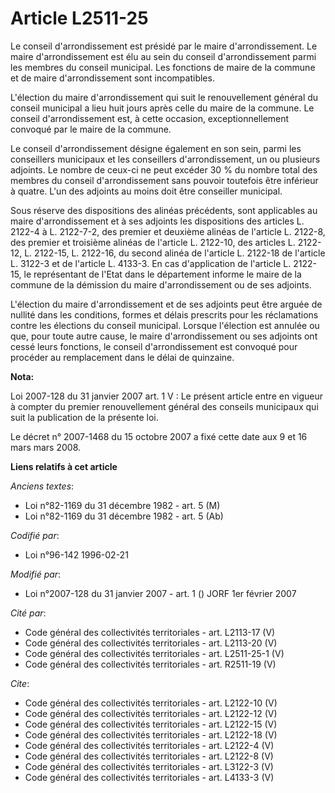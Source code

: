 # Article L2511-25

Le conseil d'arrondissement est présidé par le maire d'arrondissement. Le maire d'arrondissement est élu au sein du conseil
d'arrondissement parmi les membres du conseil municipal. Les fonctions de maire de la commune et de maire d'arrondissement
sont incompatibles. 

L'élection du maire d'arrondissement qui suit le renouvellement général du conseil municipal a lieu huit jours après celle du
maire de la commune. Le conseil d'arrondissement est, à cette occasion, exceptionnellement convoqué par le maire de la
commune. 

Le conseil d'arrondissement désigne également en son sein, parmi les conseillers municipaux et les conseillers
d'arrondissement, un ou plusieurs adjoints. Le nombre de ceux-ci ne peut excéder 30 % du nombre total des membres du conseil
d'arrondissement sans pouvoir toutefois être inférieur à quatre. L'un des adjoints au moins doit être conseiller municipal. 

Sous réserve des dispositions des alinéas précédents, sont applicables au maire d'arrondissement et à ses adjoints les
dispositions des articles L. 2122-4 à L. 2122-7-2, des premier et deuxième alinéas de l'article L. 2122-8, des premier et
troisième alinéas de l'article L. 2122-10, des articles L. 2122-12, L. 2122-15, L. 2122-16, du second alinéa de l'article L.
2122-18 de l'article L. 3122-3 et de l'article L. 4133-3. En cas d'application de l'article L. 2122-15, le représentant de
l'Etat dans le département informe le maire de la commune de la démission du maire d'arrondissement ou de ses adjoints. 

L'élection du maire d'arrondissement et de ses adjoints peut être arguée de nullité dans les conditions, formes et délais
prescrits pour les réclamations contre les élections du conseil municipal. Lorsque l'élection est annulée ou que, pour toute
autre cause, le maire d'arrondissement ou ses adjoints ont cessé leurs fonctions, le conseil d'arrondissement est convoqué
pour procéder au remplacement dans le délai de quinzaine.

**Nota:**

Loi 2007-128 du 31 janvier 2007 art. 1 V : Le présent article entre en vigueur à compter du premier renouvellement général
des conseils municipaux qui suit la publication de la présente loi.

Le décret n° 2007-1468 du 15 octobre 2007 a fixé cette date aux 9 et 16 mars mars 2008.

**Liens relatifs à cet article**

_Anciens textes_:

  - Loi n°82-1169 du 31 décembre 1982 - art. 5 (M)
  - Loi n°82-1169 du 31 décembre 1982 - art. 5 (Ab)

_Codifié par_:

  - Loi n°96-142 1996-02-21

_Modifié par_:

  - Loi n°2007-128 du 31 janvier 2007 - art. 1 () JORF 1er février 2007

_Cité par_:

  - Code général des collectivités territoriales - art. L2113-17 (V)
  - Code général des collectivités territoriales - art. L2113-20 (V)
  - Code général des collectivités territoriales - art. L2511-25-1 (V)
  - Code général des collectivités territoriales - art. R2511-19 (V)

_Cite_:

  - Code général des collectivités territoriales - art. L2122-10 (V)
  - Code général des collectivités territoriales - art. L2122-12 (V)
  - Code général des collectivités territoriales - art. L2122-15 (V)
  - Code général des collectivités territoriales - art. L2122-18 (V)
  - Code général des collectivités territoriales - art. L2122-4 (V)
  - Code général des collectivités territoriales - art. L2122-8 (V)
  - Code général des collectivités territoriales - art. L3122-3 (V)
  - Code général des collectivités territoriales - art. L4133-3 (V)
